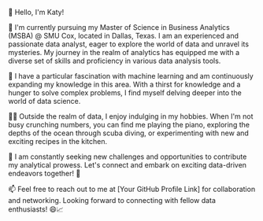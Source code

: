 👋 Hello, I'm Katy!

👀 I'm currently pursuing my Master of Science in Business Analytics (MSBA) @ SMU Cox, located in Dallas, Texas. I am an experienced and passionate data analyst, eager to explore the world of data and unravel its mysteries. My journey in the realm of analytics has equipped me with a diverse set of skills and proficiency in various data analysis tools.

🌱 I have a particular fascination with machine learning and am continuously expanding my knowledge in this area. With a thirst for knowledge and a hunger to solve complex problems, I find myself delving deeper into the world of data science.

🏄‍♀️ Outside the realm of data, I enjoy indulging in my hobbies. When I'm not busy crunching numbers, you can find me playing the piano, exploring the depths of the ocean through scuba diving, or experimenting with new and exciting recipes in the kitchen.

💞️ I am constantly seeking new challenges and opportunities to contribute my analytical prowess. Let's connect and embark on exciting data-driven endeavors together! 🚀

📫 Feel free to reach out to me at [Your GitHub Profile Link] for collaboration and networking. Looking forward to connecting with fellow data enthusiasts! 😄📈

